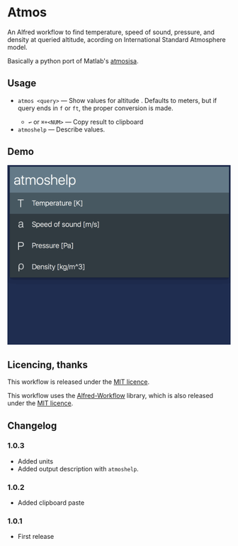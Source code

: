 # Atmos #

An Alfred workflow to find temperature, speed of sound, pressure, and density at queried altitude,
acording on International Standard Atmosphere model.

Basically a python port of Matlab's [atmosisa][atm].

## Usage ##

- `atmos <query>` — Show values for altitude <query>. Defaults to meters, but if query ends in `f` or `ft`, the proper conversion is made.
    - `↩` or `⌘+<NUM>` — Copy result to clipboard
- `atmoshelp` — Describe values.

## Demo ##

![Demo](demo.gif)

## Licencing, thanks ##

This workflow is released under the [MIT licence][mit].

This workflow uses the [Alfred-Workflow][aw] library, which is also released under the [MIT licence][mit].


## Changelog ##
### 1.0.3 ###
- Added units
- Added output description with `atmoshelp`.

### 1.0.2 ###

- Added clipboard paste

### 1.0.1 ###

- First release


[mit]: ./src/LICENCE.txt
[aw]: http://www.deanishe.net/alfred-workflow/
[atm]: http://www.mathworks.com/help/aerotbx/ug/atmosisa.html
